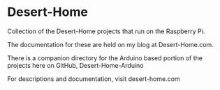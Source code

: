 Desert-Home
===========
Collection of the Desert-Home projects that run on the Raspberry Pi.

The documentation for these are held on my blog at Desert-Home.com.

There is a companion directory for the Arduino based portion
of the projects here on GitHub, Desert-Home-Arduino

For descriptions and documentation, visit desert-home.com
